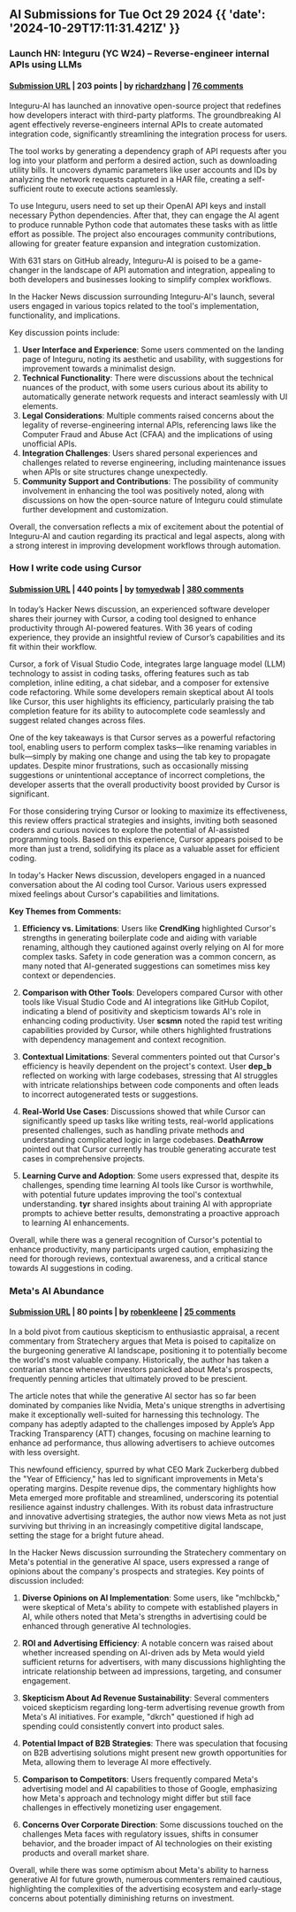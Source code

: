 ## AI Submissions for Tue Oct 29 2024 {{ 'date': '2024-10-29T17:11:31.421Z' }}

### Launch HN: Integuru (YC W24) – Reverse-engineer internal APIs using LLMs

#### [Submission URL](https://github.com/Integuru-AI/Integuru) | 203 points | by [richardzhang](https://news.ycombinator.com/user?id=richardzhang) | [76 comments](https://news.ycombinator.com/item?id=41983409)

Integuru-AI has launched an innovative open-source project that redefines how developers interact with third-party platforms. The groundbreaking AI agent effectively reverse-engineers internal APIs to create automated integration code, significantly streamlining the integration process for users.

The tool works by generating a dependency graph of API requests after you log into your platform and perform a desired action, such as downloading utility bills. It uncovers dynamic parameters like user accounts and IDs by analyzing the network requests captured in a HAR file, creating a self-sufficient route to execute actions seamlessly.

To use Integuru, users need to set up their OpenAI API keys and install necessary Python dependencies. After that, they can engage the AI agent to produce runnable Python code that automates these tasks with as little effort as possible. The project also encourages community contributions, allowing for greater feature expansion and integration customization.

With 631 stars on GitHub already, Integuru-AI is poised to be a game-changer in the landscape of API automation and integration, appealing to both developers and businesses looking to simplify complex workflows.

In the Hacker News discussion surrounding Integuru-AI's launch, several users engaged in various topics related to the tool's implementation, functionality, and implications. 

Key discussion points include:

1. **User Interface and Experience**: Some users commented on the landing page of Integuru, noting its aesthetic and usability, with suggestions for improvement towards a minimalist design.
2. **Technical Functionality**: There were discussions about the technical nuances of the product, with some users curious about its ability to automatically generate network requests and interact seamlessly with UI elements.
3. **Legal Considerations**: Multiple comments raised concerns about the legality of reverse-engineering internal APIs, referencing laws like the Computer Fraud and Abuse Act (CFAA) and the implications of using unofficial APIs.
4. **Integration Challenges**: Users shared personal experiences and challenges related to reverse engineering, including maintenance issues when APIs or site structures change unexpectedly.
5. **Community Support and Contributions**: The possibility of community involvement in enhancing the tool was positively noted, along with discussions on how the open-source nature of Integuru could stimulate further development and customization.

Overall, the conversation reflects a mix of excitement about the potential of Integuru-AI and caution regarding its practical and legal aspects, along with a strong interest in improving development workflows through automation.

### How I write code using Cursor

#### [Submission URL](https://www.arguingwithalgorithms.com/posts/cursor-review.html) | 440 points | by [tomyedwab](https://news.ycombinator.com/user?id=tomyedwab) | [380 comments](https://news.ycombinator.com/item?id=41979203)

In today’s Hacker News discussion, an experienced software developer shares their journey with Cursor, a coding tool designed to enhance productivity through AI-powered features. With 36 years of coding experience, they provide an insightful review of Cursor’s capabilities and its fit within their workflow.

Cursor, a fork of Visual Studio Code, integrates large language model (LLM) technology to assist in coding tasks, offering features such as tab completion, inline editing, a chat sidebar, and a composer for extensive code refactoring. While some developers remain skeptical about AI tools like Cursor, this user highlights its efficiency, particularly praising the tab completion feature for its ability to autocomplete code seamlessly and suggest related changes across files. 

One of the key takeaways is that Cursor serves as a powerful refactoring tool, enabling users to perform complex tasks—like renaming variables in bulk—simply by making one change and using the tab key to propagate updates. Despite minor frustrations, such as occasionally missing suggestions or unintentional acceptance of incorrect completions, the developer asserts that the overall productivity boost provided by Cursor is significant.

For those considering trying Cursor or looking to maximize its effectiveness, this review offers practical strategies and insights, inviting both seasoned coders and curious novices to explore the potential of AI-assisted programming tools. Based on this experience, Cursor appears poised to be more than just a trend, solidifying its place as a valuable asset for efficient coding.

In today's Hacker News discussion, developers engaged in a nuanced conversation about the AI coding tool Cursor. Various users expressed mixed feelings about Cursor's capabilities and limitations. 

**Key Themes from Comments:**

1. **Efficiency vs. Limitations**: Users like **CrendKing** highlighted Cursor's strengths in generating boilerplate code and aiding with variable renaming, although they cautioned against overly relying on AI for more complex tasks. Safety in code generation was a common concern, as many noted that AI-generated suggestions can sometimes miss key context or dependencies.

2. **Comparison with Other Tools**: Developers compared Cursor with other tools like Visual Studio Code and AI integrations like GitHub Copilot, indicating a blend of positivity and skepticism towards AI's role in enhancing coding productivity. User **scsmn** noted the rapid test writing capabilities provided by Cursor, while others highlighted frustrations with dependency management and context recognition.

3. **Contextual Limitations**: Several commenters pointed out that Cursor's efficiency is heavily dependent on the project's context. User **dep_b** reflected on working with large codebases, stressing that AI struggles with intricate relationships between code components and often leads to incorrect autogenerated tests or suggestions.

4. **Real-World Use Cases**: Discussions showed that while Cursor can significantly speed up tasks like writing tests, real-world applications presented challenges, such as handling private methods and understanding complicated logic in large codebases. **DeathArrow** pointed out that Cursor currently has trouble generating accurate test cases in comprehensive projects.

5. **Learning Curve and Adoption**: Some users expressed that, despite its challenges, spending time learning AI tools like Cursor is worthwhile, with potential future updates improving the tool's contextual understanding. **tyr** shared insights about training AI with appropriate prompts to achieve better results, demonstrating a proactive approach to learning AI enhancements.

Overall, while there was a general recognition of Cursor's potential to enhance productivity, many participants urged caution, emphasizing the need for thorough reviews, contextual awareness, and a critical stance towards AI suggestions in coding.

### Meta's AI Abundance

#### [Submission URL](https://stratechery.com/2024/metas-ai-abundance/) | 80 points | by [robenkleene](https://news.ycombinator.com/user?id=robenkleene) | [25 comments](https://news.ycombinator.com/item?id=41983441)

In a bold pivot from cautious skepticism to enthusiastic appraisal, a recent commentary from Stratechery argues that Meta is poised to capitalize on the burgeoning generative AI landscape, positioning it to potentially become the world's most valuable company. Historically, the author has taken a contrarian stance whenever investors panicked about Meta's prospects, frequently penning articles that ultimately proved to be prescient.

The article notes that while the generative AI sector has so far been dominated by companies like Nvidia, Meta's unique strengths in advertising make it exceptionally well-suited for harnessing this technology. The company has adeptly adapted to the challenges imposed by Apple’s App Tracking Transparency (ATT) changes, focusing on machine learning to enhance ad performance, thus allowing advertisers to achieve outcomes with less oversight. 

This newfound efficiency, spurred by what CEO Mark Zuckerberg dubbed the "Year of Efficiency," has led to significant improvements in Meta's operating margins. Despite revenue dips, the commentary highlights how Meta emerged more profitable and streamlined, underscoring its potential resilience against industry challenges. With its robust data infrastructure and innovative advertising strategies, the author now views Meta as not just surviving but thriving in an increasingly competitive digital landscape, setting the stage for a bright future ahead.

In the Hacker News discussion surrounding the Stratechery commentary on Meta's potential in the generative AI space, users expressed a range of opinions about the company's prospects and strategies. Key points of discussion included:

1. **Diverse Opinions on AI Implementation**: Some users, like "mchlbckb," were skeptical of Meta's ability to compete with established players in AI, while others noted that Meta's strengths in advertising could be enhanced through generative AI technologies.

2. **ROI and Advertising Efficiency**: A notable concern was raised about whether increased spending on AI-driven ads by Meta would yield sufficient returns for advertisers, with many discussions highlighting the intricate relationship between ad impressions, targeting, and consumer engagement.

3. **Skepticism About Ad Revenue Sustainability**: Several commenters voiced skepticism regarding long-term advertising revenue growth from Meta's AI initiatives. For example, "dkrch" questioned if high ad spending could consistently convert into product sales.

4. **Potential Impact of B2B Strategies**: There was speculation that focusing on B2B advertising solutions might present new growth opportunities for Meta, allowing them to leverage AI more effectively.

5. **Comparison to Competitors**: Users frequently compared Meta's advertising model and AI capabilities to those of Google, emphasizing how Meta's approach and technology might differ but still face challenges in effectively monetizing user engagement.

6. **Concerns Over Corporate Direction**: Some discussions touched on the challenges Meta faces with regulatory issues, shifts in consumer behavior, and the broader impact of AI technologies on their existing products and overall market share.

Overall, while there was some optimism about Meta's ability to harness generative AI for future growth, numerous commenters remained cautious, highlighting the complexities of the advertising ecosystem and early-stage concerns about potentially diminishing returns on investment.

